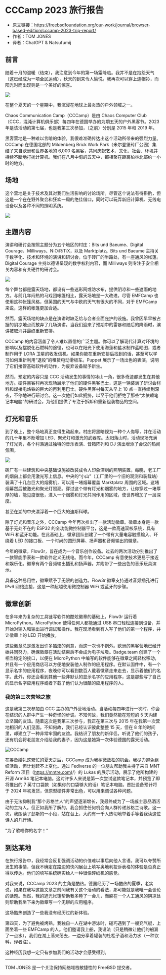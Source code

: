 # CCCamp 2023 旅行报告

- 原文链接：<https://freebsdfoundation.org/our-work/journal/browser-based-edition/cccamp-2023-trip-report/>
- 作者：TOM JONES
- 译者：ChatGPT & Natsufumij

## 前言

随着十月的温暖（结束），我注意到今年的第一场霜降临。我并不是在抱怨天气（这已经成为一项全民运动），秋天的到来令人愉悦。我再次可以穿上连帽衫，而阳光时而出现则是一个美好的惊喜。

![](https://freebsdfoundation.org/wp-content/uploads/2023/11/cccamp_image1.jpg)

在整个夏天的一个星期中，我沉浸在地球上最炎热的户外领域之一。

Chaos Communication Camp（CCCamp）是由 Chaos Computer Club（CCC，混沌计算机俱乐部）每四年在德国举办的为期五天的户外黑客节。2023 年是该活动的第七届，也是我第三次参加，（之前）分别是 2015 年和 2019 年。

黑客营地是一种难以言喻的体验，我很难准确传达出这个活动所带来的强烈力量。CCCamp 在德国北部的 Mildenberg Brick Work Park（米尔登堡砖厂公园）集结了来自欧洲和世界各地的 6,000 名黑客，共同庆祝艺术、文化、社会、环境并持续不断地打扰计算机。我们在八月中旬的五天中，都相聚在距离柏林北部约一小时的地方。

## 场地

这个营地是关于技术及其对我们生活影响的讨论场所。尽管这个说法有待斟酌，但这是一个在在野外聚会和狂欢一周的绝佳借口，同时可以玩弄新旧计算机、无线电设备以及各种不同的照明系统。

![](https://freebsdfoundation.org/wp-content/uploads/2023/11/cccamp_image2.jpg)

## 主题内容

演讲和研讨会按照主题分为五个地区的村庄：Bits und Baeume、Digital Courage、Milliways、N:O:R:T:X，以及 Marktplatz。Bits und Baeume 主持关于数字化、技术和环境的演讲和研讨会，位于砖厂的半路处，有一座通风的帐篷。Digital Courage 主持以德语呈现的数字权利内容，而 Milliways 则专注于安全相关内容和有关硬件的研讨会。

![](https://freebsdfoundation.org/wp-content/uploads/2023/11/cccamp_image3.jpg)

每个舞台都是露天场地，都设有一些迷彩网或防水布，提供阴凉和一些遮雨的地方。与前几年闷热的马戏团帐篷相比，露天场地是一大改进。尽管 EMFCamp 也使用这种帐篷风格，但英国的天气与中欧的天气有很大的不同，对于 EMFCamp 来说，这样的帐篷更加合适。

然而，露天场地的缺点是在演讲时缺乏给与会者全面庇护的设施。我曾因早早被占据的阴凉地点而放弃了几场演讲。当我们迎来了预期中的雷暴和随后的降雨时，演讲被取消并最终重新安排。

CCCamp 的内容涵盖了令人难以置信的广泛主题。你可以了解现代计算对环境的影响以及摆脱化石燃料的途径，也可以在阳光下使用海藻和盐水制作蓝晒图，或者制作用于 LORA 卫星的收发信机。如果你能在重新安排后找到的话，甚至可以学习如何重新利用“退役”的租赁电动滑板车。Puppet 展示了一场出色的表演，说明了它们接管基础软件的动作，为废弃设备赋予新生。

然而，预定的内容只是 CCC 活动发生的事情的冰山一角，很多奇迹都发生在其他地方。硬件黑客村再次现场展示了他们的硬件黑客巴士，这是一辆装满了研讨会材料和焊接电烙铁的巨大的再利用巴士。硬件黑客村每天从早上 10 点一直持续到深夜，不停地进行研讨会。这一次他们如此拥挤，以至于他们拒绝了那些“太依赖笔记本电脑”的研讨会，为他们提供了专注于拆卸和重新组装物品的空间。

## 灯光和音乐

到了晚上，整个场地真正变得生动起来。村庄将黑暗视为一种个人侮辱，并在活动的几十年里不断增加 LED、聚光灯和激光的武器库。太阳落山时，活动现场充满了灯光秀，各个村落通过独特的音乐表演、音箱阵列和 DJ 演出增添了会议的热闹氛围。

![](https://freebsdfoundation.org/wp-content/uploads/2023/11/cccamp_image4.jpg)

砖厂有一些建筑和中央基础设施被改装成令人印象深刻的照明装置。每晚，老工厂的烟囱上都会用激光写上信息。中央的“小山”（工厂里的一个旧的观测和装载站）装满了十几台巨大的烟雾机，可以用一堵烟幕覆盖 Marktplatz 周围的区域。这堵烟幕然后被激光和聚光灯照亮。穿过这个带有灯光和烟雾的地方，让你穿过一堵厚厚的墙，能见度很低，进入一个烟雾和灯光共同作用的区域，使世界增加了一层深度。

甚至在湖的中央漂浮着一个巨大的迪斯科球。

除了灯光和音乐之外，CCCamp 今年再次推出了一款活动徽章。徽章本身是一款基于无处不在的 ESP32 的全功能微控制器平台，这是一款高速双核系统，具有 WiFi 和蓝牙功能。在此基础上，徽章团队创建了一个带有大量电容触摸输入、环绕着 LED 的接口板、一个时尚的圆形屏幕、扬声器和音频输出的徽章。

今年的徽章，Flow3r，旨在成为一个音乐创作设备。过去的两次活动分别推出了一款智能手表和一款软件定义无线电。而今年，CCCamp 有意使技术更易于接近和娱乐化。徽章有两个音频输出插孔和扬声器，并附带了一些出色的音乐玩具演示。

具备这种易用性，徽章赋予了无限的创造力。Flow3r 徽章支持通过音频插孔进行 IPv6 网络连接，这是一种超越使用微控制器 WiFi 或蓝牙的步骤。

## 徽章创新

在多年来为复杂的工具链写软件的酷炫徽章的基础上，Flow3r 运行着 MicroPython。MicroPython 使得任何人都能通过 USB 串口轻松连接到设备，并开始对输入和输出进行调试和操作。我在现场看到有人写了他们的第一个程序，并让徽章上的 LED 开始播放。

这些徽章总是激发出许多酷炫的创意，而这一次也不例外。欧洲的黑客营地已经开始共同努力，确保徽章在活动结束后不会成为电子垃圾。Badge.team 创建了一个相当稳定的接口，以便在 MicroPython 中编写的软件能够在徽章之间轻松移动，并且有一个应用商店可以方便地安装他人制作的应用程序。在默认固件中，有一个显示名字的应用程序，夜晚你可以看到数百人戴着徽章走来走去，显示着他们的名字。此外，你还会看到其他一些非默认的显示名字的应用程序，这是那些写了自己的显示名字应用程序或者下载了他们认为很酷的应用程序的人。

### 我的第三次营地之旅

这是我第三次参加由 CCC 主办的户外营地活动。当活动每四年进行一次时，你会在结识的人群中产生一种奇怪的步调。不知何故，我们竟然能在短短的 5 天内建立坚固的友谊。随着这次是我第三次参与，我正在第三次与 2015 年在我第一次营地相识的人们见面。不知何故，我们已经认识彼此整整 15 天，但在 8 年的时间里，却建立了一种非常牢固的友谊。我结识了朋友的新伴侣，听说了他们的孩子，还有机会将老朋友介绍给我的妻子，因为这是她第一次体验德国的露天活动。

![CCCamp](https://freebsdfoundation.org/wp-content/uploads/2023/11/cccamp_image5.jpg)

在筹备婚礼这繁忙的夏天之后，CCCamp 成为我稍微放松的机会。我尽力避免组织活动，但计划赶不上变化。通过 Fediverse 的一位朋友帮助我主持了来自 MNT Reform 项目（[https://mntre.com)](https://mntre.com/)/）的 Lukas 的展示活动，展示了他所构建的开源 Arm64 笔记本电脑。这对许多人来说是第一次尝试这款笔记本，并预览了即将推出的 7 英寸口袋款（如果你的口袋够大的话）笔记本电脑。首批设备预计将于 2024 年初发货，但原型硬件非常出色，可以用来调试各种问题。

由于无法抑制我“那个苏格兰人”的声望逐渐增长，我最终成为了一场威士忌品酒活动的主持人。但正如我所了解的，我会抓住任何机会向人群传递苏格兰诗歌。这一次，我朗读了彭斯的一小段，站在台上，大约有一千人热切地举着手等着我读这位诗人的几行诗。

"为了歌唱你的名字！"

## 到达某地

在旅行报告中，我经常会反复强调活动的价值难以事后向他人言语。我可以夸赞所发生的事情，但我不确定在路边的快闪展台上填写奥地利投诉表格的体验是否真正得以传达。他们的填写系统确实给人一种很像碎纸机的感觉。

对我来说，CCCamp 2023 的主角是酷热。德国经历了一场酷热的夏季，老实说，如果在我写这篇文章之前问我有关这个活动的看法，那可能就是我唯一会谈论的话题。当然，我的遮光帐篷帮助我多睡了一会儿，而躲在一个人工通风的阴凉处则帮助我坐下来为徽章写一个无聊的应用程序。

这场酷热创造了一些我没有经历过的新体验。

第四天，为了避免被烤熟，我独自一人在湖中游泳时，碰巧遇到了一艘充气艇，上面坐着一些 EMFCamp 的人。他们邀请我上船，我设法（只是稍微让他们的船漏了一点水），我们在湖上荡来荡去，一边分享着罐装的杜松子酒和汤力水（一种饮料，译者注）。

这种经历我想一定只有参加我们的活动才会感受得到。

---

TOM JONES 是一个关注保持网络堆栈敏捷性的 FreeBSD 提交者。
